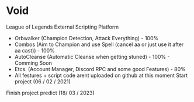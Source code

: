 # Void
  League of Legends External Scripting Platform
  - Orbwalker (Champion Detection, Attack Everything) - 100%
  - Combos (Aim to Champion and use Spell (cancel aa or just use it after aa cast)) - 100%
  - AutoCleanse (Automatic Cleanse when getting stuned) - 100% - Comming Soon
  - Etcs. (Account Manager, Discord RPC and some good Features) - 80% 
  - All festures + script code arent uploaded on github at this moment
Start project (06 / 02 / 2021)

Finish project predict (18/ 03 / 2023)
